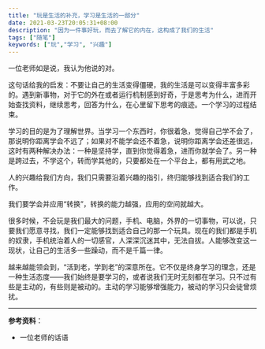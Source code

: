 ```yaml
---
title: "玩是生活的补充，学习是生活的一部分"
date: 2021-03-23T20:05:31+08:00
description: "因为一件事好玩，而去了解它的内在，这构成了我们的生活"
tags: ["随笔"]
keywords: ["玩","学习", "兴趣"]
---
```


一位老师如是说，我认为他说的对。

这句话给我的启发：不要让自己的生活变得僵硬，我的生活是可以变得丰富多彩的。遇到新事物，对于它的外在或者运行机制感到好奇，于是思考为什么，进而开始查找资料，继续思考，回答为什么，在心里留下思考的痕迹。一个学习的过程结束。

学习的目的是为了理解世界。当学习一个东西时，你很着急，觉得自己学不会了，那说明你距离学会不远了；如果对不能学会还不着急，说明你距离学会还差很远，这时有两种解决办法：一种是坚持学，直到你觉得着急，进而你就学会了。另一种是跨过去，不学这个，转而学其他的，只要都处在一个平台上，都有用武之地。

人的兴趣给我们方向，我们只需要沿着兴趣的指引，终归能够找到适合我们的工作。

我们要学会并应用“转换”，转换的能力越强，应用的空间就越大。

很多时候，不会玩是我们最大的问题，手机、电脑，外界的一切事物，可以说，只要我们愿意寻找，我们一定能够找到适合自己的那一个玩具。现在的我们都是手机的奴隶，手机统治着人的一切感官，人深深沉迷其中，无法自拔。人能够改变这一现状，让自己的生活多一些躁动，而不是千篇一律。

越来越能领会到，“活到老，学到老”的深意所在。它不仅是终身学习的理念，还是一种生活态度——我们始终是要学习的，或者说我们无时无刻都在学习。只不过有些是主动的，有些则是被动的。主动的学习能够增强能力，被动的学习只会徒曾烦扰。

---

**参考资料**：

- 一位老师的话语
